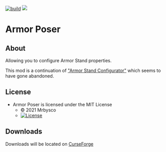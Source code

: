 [![build](https://github.com/Mrbysco/Armor-Poser/actions/workflows/build.yml/badge.svg)](https://github.com/Mrbysco/Armor-Poser/actions/workflows/build.yml)
[![](http://cf.way2muchnoise.eu/versions/450663.svg)](https://www.curseforge.com/minecraft/mc-mods/armor-poser)

# Armor Poser #

## About ##
Allowing you to configure Armor Stand properties.

This mod is a continuation of ["Armor Stand Configurator"](https://www.curseforge.com/minecraft/mc-mods/armor-stand-configurator) which seems to have gone abandoned.

## License ##
* Armor Poser is licensed under the MIT License
    - © 2021 Mrbysco
    - [![License](https://img.shields.io/badge/License-MIT-red.svg?style=flat)](http://opensource.org/licenses/MIT)


## Downloads ##
Downloads will be located on [CurseForge](https://www.curseforge.com/minecraft/mc-mods/armor-poser)
